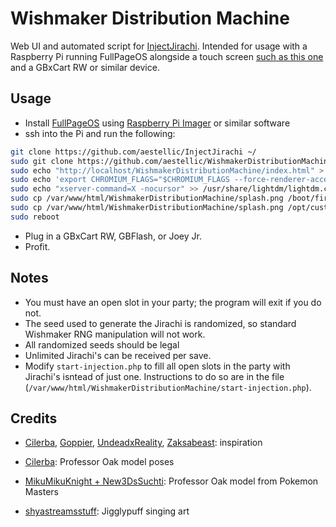 # Wishmaker Distribution Machine
Web UI and automated script for [InjectJirachi](https://github.com/aestellic/InjectJirachi). Intended for usage with a Raspberry Pi running FullPageOS alongside a touch screen [such as this one](www.amazon.com/dp/B0B455LDKH) and a GBxCart RW or similar device.

## Usage
 - Install [FullPageOS](https://github.com/guysoft/FullPageOS) using [Raspberry Pi Imager](https://www.raspberrypi.com/software/) or similar software
 - ssh into the Pi and run the following:
```sh
git clone https://github.com/aestellic/InjectJirachi ~/
sudo git clone https://github.com/aestellic/WishmakerDistributionMachine /var/www/html/
sudo echo "http://localhost/WishmakerDistributionMachine/index.html" > /boot/firmware/fullpageos.txt
sudo echo 'export CHROMIUM_FLAGS="$CHROMIUM_FLAGS --force-renderer-accessibility --enable-remote-extensions --enable-features=OverlayScrollbar"' > /etc/chromium.d/00-rpi-vars
sudo echo "xserver-command=X -nocursor" >> /usr/share/lightdm/lightdm.conf.d/*.conf
sudo cp /var/www/html/WishmakerDistributionMachine/splash.png /boot/firmware/splash.png
sudo cp /var/www/html/WishmakerDistributionMachine/splash.png /opt/custompios/background.png
sudo reboot
```
 - Plug in a GBxCart RW, GBFlash, or Joey Jr.
 - Profit.

## Notes
 - You must have an open slot in your party; the program will exit if you do not.
 - The seed used to generate the Jirachi is randomized, so standard Wishmaker RNG manipulation will not work.
 - All randomized seeds should be legal
 - Unlimited Jirachi's can be received per save.
 - Modify `start-injection.php` to fill all open slots in the party with Jirachi's isntead of just one. Instructions to do so are in the file (`/var/www/html/WishmakerDistributionMachine/start-injection.php`).

## Credits
 - [Cilerba](https://github.com/cilerba/), [Goppier](https://github.com/Goppier), [UndeadxReality](https://digiex.net/members/undeadxreality.54129/), [Zaksabeast](https://github.com/zaksabeast/): inspiration

 - [Cilerba](https://github.com/cilerba/): Professor Oak model poses

 - [MikuMikuKnight + New3DsSuchti](https://www.deviantart.com/mikumikuknight/art/Prof-Oak-dl-859617406): Professor Oak model from Pokemon Masters

 - [shyastreamsstuff](https://www.deviantart.com/shyastreamsstuff/art/Jigglypuff-316410418): Jigglypuff singing art